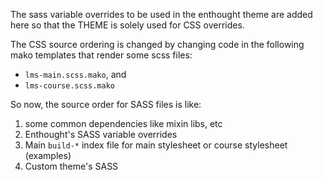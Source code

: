 The sass variable overrides to be used in the enthought theme 
are added here so that the THEME is solely used for CSS 
overrides.

The CSS source ordering is changed by changing code in the 
following mako templates that render some scss files: 
- `lms-main.scss.mako`, and 
- `lms-course.scss.mako`

So now, the source order for SASS files is like:
1. some common dependencies like mixin libs, etc
2. Enthought's SASS variable overrides
3. Main `build-*` index file for main stylesheet or 
   course stylesheet (examples)
4. Custom theme's SASS

